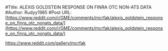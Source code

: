 #Title: ALEXIS GOLDSTEIN RESPONSE ON FINRA OTC NON-ATS DATA
#Author: Rudyy1985
#Post URL: [https://www.reddit.com/r/GME/comments/mcrfak/alexis_goldstein_response_on_finra_otc_nonats_data/](https://www.reddit.com/r/GME/comments/mcrfak/alexis_goldstein_response_on_finra_otc_nonats_data/)


https://www.reddit.com/gallery/mcrfak